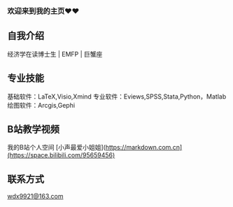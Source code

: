 ### 欢迎来到我的主页❤❤

## 自我介绍
经济学在读博士生 | EMFP | 巨蟹座

## 专业技能
基础软件：LaTeX,Visio,Xmind
专业软件：Eviews,SPSS,Stata,Python，Matlab
绘图软件：Arcgis,Gephi

## B站教学视频
我的B站个人空间 [小声最爱小姐姐](https://markdown.com.cn](https://space.bilibili.com/95659456)

## 联系方式
wdx9921@163.com
